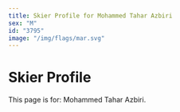 ```yaml
---
title: Skier Profile for Mohammed Tahar Azbiri
sex: "M"
id: "3795"
image: "/img/flags/mar.svg" 
---
```


# Skier Profile

This page is for: Mohammed Tahar Azbiri.
    